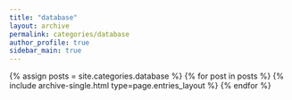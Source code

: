 ```yaml
---
title: "database"
layout: archive
permalink: categories/database
author_profile: true
sidebar_main: true
---
```




{% assign posts = site.categories.database %}
{% for post in posts %} {% include archive-single.html type=page.entries_layout %} {% endfor %}

